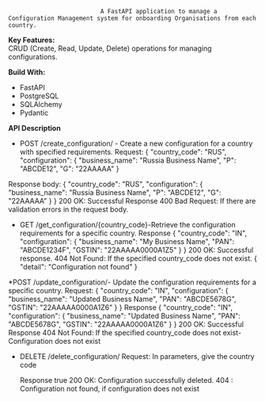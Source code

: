                               A FastAPI application to manage a Configuration Management system for onboarding Organisations from each country.

**Key Features:**<br>
CRUD (Create, Read, Update, Delete) operations for managing configurations.

**Build With:**
* FastAPI
* PostgreSQL
* SQLAlchemy
* Pydantic

**API Description**
* POST /create_configuration/  - Create a new configuration for a country with specified requirements.
  Request:
  {
  "country_code": "RUS",
  "configuration": {
      "business_name": "Russia Business Name",
      "P": "ABCDE12",
      "G": "22AAAAA"
}

Response body:
{
  "country_code": "RUS",
  "configuration": {
    "business_name": "Russia Business Name",
    "P": "ABCDE12",
    "G": "22AAAAA"
  }
}
200	OK: Successful Response
400 Bad Request: If there are validation errors in the request body.

* GET /get_configuration/{country_code}-Retrieve the configuration requirements for a specific country.
  Response
{
  "country_code": "IN",
  "configuration": {
    "business_name": "My Business Name",
    "PAN": "ABCDE1234F",
    "GSTIN": "22AAAAA0000A1Z5"
  }
}
200 OK: Successful response.
404 Not Found: If the specified country_code does not exist.
{
  "detail": "Configuration not found"
}

*POST /update_configuration/- Update the configuration requirements for a specific country.
 Request:
 {
  "country_code": "IN",
  "configuration": {
    "business_name": "Updated Business Name",
    "PAN": "ABCDE5678G",
    "GSTIN": "22AAAAA0000A1Z6"
  }
}
Response
{
  "country_code": "IN",
  "configuration": {
    "business_name": "Updated Business Name",
    "PAN": "ABCDE5678G",
    "GSTIN": "22AAAAA0000A1Z6"
  }
}
200 OK: Successful Response
404 Not Found: If the specified country_code does not exist- Configuration does not exist


* DELETE /delete_configuration/
  Request:
  In parameters, give the country code
  
  Response
    true
  200 OK: Configuration successfully deleted.
  404 : Configuration not found, if configuration does not exist
  
  


  

